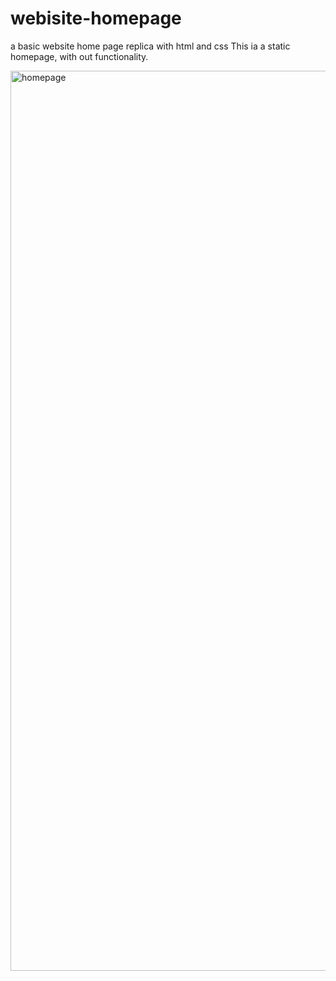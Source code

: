 # webisite-homepage
a basic website home page replica with html and css
This ia a static homepage, with out functionality.


<img width="1440" alt="homepage" src="https://github.com/Rahuljuturu/webisite-homepage/assets/119720467/1ca95b29-e2be-4adc-a9c5-08a823426cbb">

